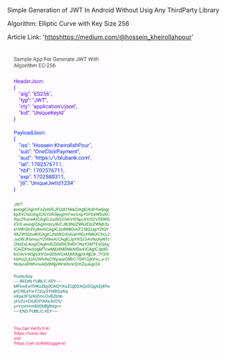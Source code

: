 Simple Generation of JWT In Android Without Usig Any ThirdParty Library

Algorithm: Elliptic Curve with Key Size 256

Article Link: '[https](https://medium.com/@hossein_kheirollahpour)https://medium.com/@hossein_kheirollahpour'

<img src="https://github.com/HosseinDevPro/JwtGenerationApp/blob/main/screenshots/Screenshot_20231214-212844.png" width=50% height=50%>
